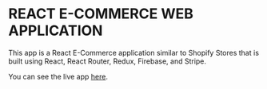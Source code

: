 # REACT E-COMMERCE WEB APPLICATION

 This app is a React E-Commerce application similar to Shopify Stores that is built using React, React Router, Redux, Firebase, and Stripe.

 You can see the live app [here](https://tatjanas-e-commerce.herokuapp.com).